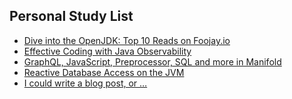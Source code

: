 ## Personal Study List
<!-- BLOG-POST-LIST:START -->
- [Dive into the OpenJDK: Top 10 Reads on Foojay.io](https://foojay.io/today/dive-into-the-openjdk-top-10-reads-on-foojay-io/)
- [Effective Coding with Java Observability](https://foojay.io/today/effective-coding-with-java-observability/)
- [GraphQL, JavaScript, Preprocessor, SQL and more in Manifold](https://foojay.io/today/graphql-javascript-preprocessor-sql-and-more-in-manifold/)
- [Reactive Database Access on the JVM](https://foojay.io/today/reactive-database-access-on-the-jvm/)
- [I could write a blog post, or …](https://foojay.io/today/i-could-write-a-blog-post-or/)
<!-- BLOG-POST-LIST:END -->  

